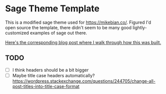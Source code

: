 # Sage Theme Template

This is a modified sage theme used for https://mikebian.co/. Figured I'd open source the template, there didn't seem to be many good lightly-customized examples of sage out there.

[Here's the corresponding blog post where I walk through how this was built.](https://mikebian.co/guide-to-upgrading-old-wordpress-themes/)

## TODO

- [ ] I think headers should be a bit bigger
- [ ] Maybe title case headers automatically? <https://wordpress.stackexchange.com/questions/244705/change-all-post-titles-into-title-case-format>
